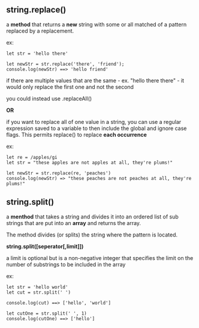 ## string.replace() 

a **method** that returns a **new** string with some or all matched of a pattern replaced by a replacement.

ex: 
```
let str = 'hello there'

let newStr = str.replace('there', 'friend');
console.log(newStr) ==> 'hello friend'
```

if there are multiple values that are the same - 
ex. "hello there there" - it would only replace the first one and not the second

you could instead use .replaceAll() 

**OR**

if you want to replace all of one value in a string, you can use a regular expression saved to a variable to then include the global and ignore case flags. This permits replace() to replace **each occurrence** 

ex:
```
let re = /apples/gi
let str = "these apples are not apples at all, they're plums!"

let newStr = str.replace(re, 'peaches')
console.log(newStr) => "these peaches are not peaches at all, they're plums!"

```

## string.split()

a **menthod** that takes a string and divides it into an ordered list of sub strings that are put into an **array** and returns the array.

The method divides (or splits) the string where the pattern is located.

**string.split([seperator[,limit]])**

a limit is optional but is a non-negative integer that specifies the limit on the number of substrings to be included in the array

ex:
```
let str = 'hello world'
let cut = str.split(' ')

console.log(cut) ==> ['hello', 'world']

let cutOne = str.split(' ', 1)
console.log(cutOne) ==> ['hello']
```

